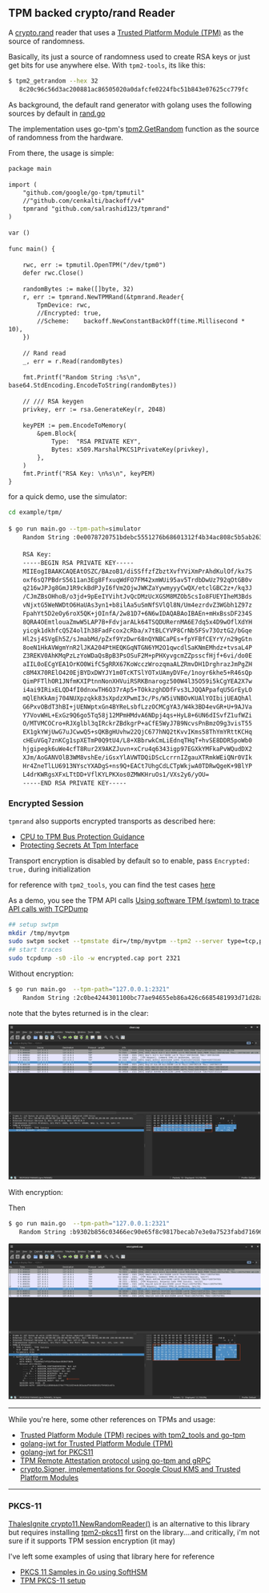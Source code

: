 ## TPM backed crypto/rand Reader   

A [crypto.rand](https://pkg.go.dev/crypto/rand) reader that uses a [Trusted Platform Module (TPM)](https://en.wikipedia.org/wiki/Trusted_Platform_Module) as the source of randomness.

Basically, its just a source of randomness used to create RSA keys or just get bits for use anywhere else.  With `tpm2-tools`, its like this:

```bash
$ tpm2_getrandom --hex 32 
   8c20c96c56d3ac200881ac86505020a0dafcfe0224fbc51b843e07625cc779fc
```

As background, the default rand generator with golang uses the following sources by default in [rand.go](https://go.dev/src/crypto/rand/rand.go)


The implementation uses go-tpm's [tpm2.GetRandom](https://pkg.go.dev/github.com/google/go-tpm/tpm2#GetRandom) function as the source of randomness from the hardware.


From there, the usage is simple:

```golang
package main

import (
	"github.com/google/go-tpm/tpmutil"
	//"github.com/cenkalti/backoff/v4"
	tpmrand "github.com/salrashid123/tpmrand"
)

var ()

func main() {

	rwc, err := tpmutil.OpenTPM("/dev/tpm0")
	defer rwc.Close()

	randomBytes := make([]byte, 32)
	r, err := tpmrand.NewTPMRand(&tpmrand.Reader{
		TpmDevice: rwc,
		//Encrypted: true,
		//Scheme:    backoff.NewConstantBackOff(time.Millisecond * 10),
	})

	// Rand read
	_, err = r.Read(randomBytes)

	fmt.Printf("Random String :%s\n", base64.StdEncoding.EncodeToString(randomBytes))

	// /// RSA keygen
	privkey, err := rsa.GenerateKey(r, 2048)

	keyPEM := pem.EncodeToMemory(
		&pem.Block{
			Type:  "RSA PRIVATE KEY",
			Bytes: x509.MarshalPKCS1PrivateKey(privkey),
		},
	)
	fmt.Printf("RSA Key: \n%s\n", keyPEM)
}
```

for a quick demo, use the simulator:

```bash
cd example/tpm/

$ go run main.go --tpm-path=simulator
	Random String :0e0078720751bdebc5551276b68601312f4b34ac808c5b5ab263c5a760bc9253

	RSA Key: 
	-----BEGIN RSA PRIVATE KEY-----
	MIIEogIBAAKCAQEAtOSZC/BAzoB1/diSSffzfZbztXvfYViXmPrAhdKulOf/kx7S
	oxf6sQ7PBdrS5611an3Eg8FfxuqWdFO7FM42xmWUi95av5TrdbDwUz792qOtGB0v
	q216wJPJg8GmJ1R9ckBdPJyI6fVm2OjwJWKZaYywmyyyCwQX/etclGBC2z+/kq3J
	/CJmZBsOHhoB/o3jd+9pEeIYVihtJvQcDMzUcXGSM8MZOb5csIo8FUEYIheM3Bds
	vNjxtG5WeNWDtO6HaUAs3yn1+b8ilAa5uSmNfSVlQl8N/Um4ezrdvZ3WGbh1Z97z
	FpahYt5D2eOy6roX5QK+jOInfA/2w81D7+6N6wIDAQABAoIBAEn+mHxBssDF234S
	8QRA4OEmtlouaZmwW5LAP7B+FdvjarALk64TSQDURernMA6E7dq5x4D9wOflXdYH
	yicgk1dkhfcQ5Z4olIh38FadFcox2cRba/x7tBLCYVP8CrNb5FSv73OztG2/bGqe
	Hl2sj4SVgEh5Z/sJmabMd/pZxf9YzDwr68nQYNBCaPEs+fpYFBfCEYrY/n29gGtn
	8oeN1HkAVWgmYnR2lJKA204PtHEQKGqNTGN6YM2O1qwcdlSaKNmEMhdz+tvsaL4P
	Z3REKV0AhKMqPzLzYoWDaQsBpB3PsOSuF2M+pPHXyvgcmZZpsscfHjf+6vi/do0E
	aIIL0oECgYEA1OrKO0WifC5gRRX67KoWcczWrozqmaALZRmvDH1DrghrazJmPgZH
	c8M4X70RElO420EjBYDxDWYJY1m0TcKTSlYOTxUAmyDVFe/1noyr6khe5+R46sQp
	QimPFTlhOR1JNfmKXIPtnnNonXHVuiRSRKBnarogz500W4l35O59i5kCgYEA2X7w
	i4ai9IRixELQD4fI0dnxwTH6O37rAp5+TOkkzghDDfFvs3LJQQAPpafqU5GrEyLO
	mQlEhKkAmj704NUXpzqkk83sXpdzXPwmI3c/Ps/W5iVNBOvKUAlYOIbijUEAQhAl
	G6PxvOBdT3hBI+jUENWptxGn4BYReLsbfLzzOCMCgYA3/W4k3BD4evGR+U+9AJVa
	Y7VovWHL+ExGz9Q6go5Tq58j12MPmHMdvA6NDpj4qs+HyL8+6UN6dISvfZ1ufWZi
	O/MTVMCOCro+RJXglbl3qIRckrZBdkgrP+aCfE5WyJ7B9NcvsPnBmzO9g3visT55
	EX1gkYWjUwG7uJCwwQ5+sQKBgHUvhw22QjC677hNQ2tKvvIKms58ThYmYRttKCHq
	cHEuVGq7znKCg1spXETmP0Q9tU4/L8+XBbrwkCmLiEdnqTHqT+hvSE8DDR5poWb0
	hjgipegk6uWe4cfT8Rur2X9AKZJuvn+xCru4q6343igp97EGXkYMFkaPvWQudDX2
	XJm/AoGANVOlB3WM8vshEe/iGsxYlAVWTDQiDScLcrrnIZgauXTRmkWEiQNr0VIk
	Hr4ZneTlLU6913NYscYXADgS+ns9Q+EACt7UhgCdLCTpWkjwA0TDRwQgeK+9BlYP
	L4drKWRgsXFxLTtDD+VflKYLPKXos0ZMWKHruOs1/VXs2y6/yOU=
	-----END RSA PRIVATE KEY-----

```

### Encrypted Session

`tpmrand` also supports encrypted transports as described here:

- [CPU to TPM Bus Protection Guidance](https://trustedcomputinggroup.org/wp-content/uploads/TCG_CPU_TPM_Bus_Protection_Guidance_Passive_Attack_Mitigation_8May23-3.pdf)
- [Protecting Secrets At Tpm Interface](https://tpm2-software.github.io/2021/02/17/Protecting-secrets-at-TPM-interface.html)

Transport encryption is disabled by default so to enable, pass `Encrypted: true,` during initialization

for reference with `tpm2_tools`, you can find the test cases [here](https://github.com/tpm2-software/tpm2-tools/blob/master/test/integration/tests/getrandom.sh#L35)

As a demo, you see the TPM API calls [Using software TPM (swtpm) to trace API calls with TCPDump](https://github.com/salrashid123/tpm2/tree/master/simulator_swtpm_tcpdump)


```bash
## setup swtpm
mkdir /tmp/myvtpm
sudo swtpm socket --tpmstate dir=/tmp/myvtpm --tpm2 --server type=tcp,port=2321 --ctrl type=tcp,port=2322 --flags not-need-init,startup-clear
## start traces
sudo tcpdump -s0 -ilo -w encrypted.cap port 2321
```


Without encryption:

```bash
$ go run main.go  --tpm-path="127.0.0.1:2321"
    Random String :2c0be4244301100bc77ae94655eb86a426c6685481993d71d28a74355602ec29

```

note that the bytes returned is in the clear:

![example/images/clear.png](example/images/clear.png)


With encryption:

Then 
```bash
$ go run main.go  --tpm-path="127.0.0.1:2321"
   Random String :b9302b856c03466ec90e65f8c9817becab7e3e0a7523fabd7169607b2de55d60
```

![example/images/encrypted.png](example/images/encrypted.png)

---

While you're here, some other references on TPMs and usage:

* [Trusted Platform Module (TPM) recipes with tpm2_tools and go-tpm](https://github.com/salrashid123/tpm2)
* [golang-jwt for Trusted Platform Module (TPM)](https://github.com/salrashid123/golang-jwt-tpm)
* [golang-jwt for PKCS11](https://github.com/salrashid123/golang-jwt-pkcs11)
* [TPM Remote Attestation protocol using go-tpm and gRPC](https://github.com/salrashid123/go_tpm_remote_attestation)
* [crypto.Signer, implementations for Google Cloud KMS and Trusted Platform Modules](https://github.com/salrashid123/signer)

---

### PKCS-11

[ThalesIgnite crypto11.NewRandomReader()](https://pkg.go.dev/github.com/ThalesIgnite/crypto11#Context.NewRandomReader) is an alternative to this library but requires installing [tpm2-pkcs11](https://github.com/tpm2-software/tpm2-pkcs11) first on the library....and critically, i'm not sure if it supports TPM session encryption (it may)

I've left some examples of using that library here for reference

- [PKCS 11 Samples in Go using SoftHSM](https://github.com/salrashid123/go_pkcs11)
- [TPM PKCS-11 setup](https://github.com/salrashid123/golang-jwt-pkcs11#tpm)
